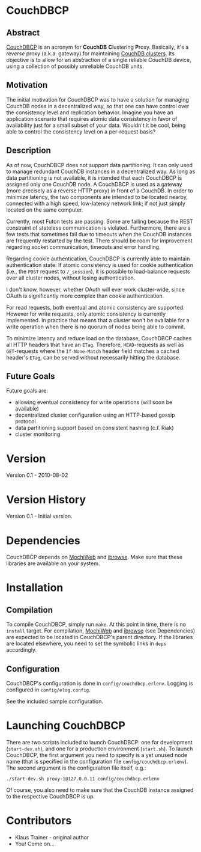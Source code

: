 # CouchDBCP

## Abstract
[CouchDBCP](http://github.com/KlausTrainer/couchdbcp) is an acronym for **CouchDB** **C**lustering **P**roxy. Basically, it's a *reverse* proxy (a.k.a. gateway) for maintaining [CouchDB clusters](http://mambofulani.couchone.com/blog/_design/sofa/images/couchdb_cluster.png). Its objective is to allow for an abstraction of a single reliable CouchDB device, using a collection of possibly unreliable CouchDB units.

## Motivation
The initial motivation for CouchDBCP was to have a solution for managing CouchDB nodes in a decentralized way, so that one can have control over the consistency level and replication behavior. Imagine you have an application scenario that requires atomic data consistency in favor of availability just for a small subset of your data. Wouldn't it be cool, being able to control the consistency level on a per-request basis?

## Description
As of now, CouchDBCP does not support data partitioning. It can only used to manage redundant CouchDB instances in a decentralized way. As long as data partitioning is not available, it is intended that each CouchDBCP is assigned only one CouchDB node. A CouchDBCP is used as a gateway (more precisely as a reverse HTTP proxy) in front of a CouchDB. In order to minimize latency, the two components are intended to be located nearby, connected with a high speed, low-latency network link; if not just simply located on the same computer.

Currently, most Futon tests are passing. Some are failing because the REST constraint of stateless communication is violated. Furthermore, there are a few tests that sometimes fail due to timeouts when the CouchDB instances are frequently restarted by the test. There should be room for improvement regarding socket communication, timeouts and error handling.

Regarding cookie authentication, CouchDBCP is currently able to maintain authentication state: If atomic consistency is used for cookie authentication (i.e., the `POST` request to `/_session`), it is possible to load-balance requests over all cluster nodes, without losing authentication.

I don't know, however, whether OAuth will ever work cluster-wide, since OAuth is significantly more complex than cookie authentication.

For read requests, both eventual and atomic consistency are supported. However for write requests, only atomic consistency is currently implemented. In practice that means that a cluster won't be available for a write operation when there is no quorum of nodes being able to commit.

To minimize latency and reduce load on the database, CouchDBCP caches all HTTP headers that have an `ETag`. Therefore, `HEAD`-requests as well as `GET`-requests where the `If-None-Match` header field matches a cached header's `ETag`, can be served without necessarily hitting the database.

## Future Goals
Future goals are:

* allowing eventual consistency for write operations (will soon be available)
* decentralized cluster configuration using an HTTP-based gossip protocol
* data partitioning support based on consistent hashing (c.f. Riak)
* cluster monitoring


# Version
Version 0.1 - 2010-08-02


# Version History
Version 0.1
    - Initial version.


# Dependencies
CouchDBCP depends on [MochiWeb](http://github.com/mochi/mochiweb) and [ibrowse](http://github.com/cmullaparthi/ibrowse). Make sure that these libraries are available on your system.

# Installation

## Compilation
To compile CouchDBCP, simply run `make`. At this point in time, there is no `install` target. For compilation, [MochiWeb](http://github.com/mochi/mochiweb) and [ibrowse](http://github.com/cmullaparthi/ibrowse) (see Dependencies) are expected to be located in CouchDBCP's parent directory. If the libraries are located elsewhere, you need to set the symbolic links in `deps` accordingly.

## Configuration
CouchDBCP's configuration is done in `config/couchdbcp.erlenv`. Logging is configured in `config/elog.config`.

See the included sample configuration.


# Launching CouchDBCP
There are two scripts included to launch CouchDBCP: one for development (`start-dev.sh`), and one for a production environment (`start.sh`). To launch CouchDBCP, the first argument you need to specify is a yet unused node name (that is specified in the configuration file `config/couchdbcp.erlenv`). The second argument is the configuration file itself, e.g.:

    ./start-dev.sh proxy-1@127.0.0.11 config/couchdbcp.erlenv

Of course, you also need to make sure that the CouchDB instance assigned to the respective CouchDBCP is up.


# Contributors
* Klaus Trainer - original author
* You! Come on...
